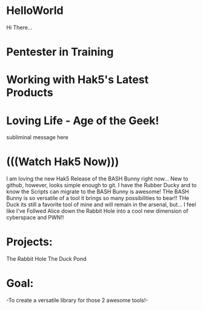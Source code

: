 # HelloWorld
Hi There...
# Pentester in Training
# Working with Hak5's Latest Products
# Loving Life - Age of the Geek!
subliminal message here
# (((Watch Hak5 Now)))

I am loving the new Hak5 Release of the BASH Bunny right now... New to github, however, looks simple enough to git. 
I have the Rubber Ducky and to know the Scripts can migrate to the BASH Bunny is awesome!
THe BASH Bunny is so versatile of a tool it brings so many possibilities to bear!!
THe Duck its still a favorite tool of mine and will remain in the arsenal, but...
I feel like I've Follwed Alice down the Rabbit Hole into a cool new dimension of cyberspace and PWN!!

# Projects:
The Rabbit Hole
The Duck Pond
# Goal:
-To create a versatile library for those 2 awesome tools!-

